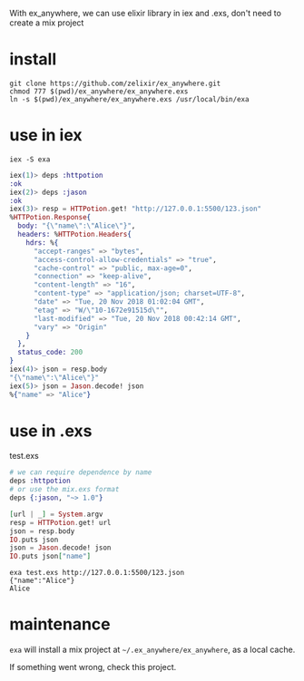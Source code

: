 With ex_anywhere, we can use elixir library in iex and .exs, don't need to create a mix project 

# install
```
git clone https://github.com/zelixir/ex_anywhere.git
chmod 777 $(pwd)/ex_anywhere/ex_anywhere.exs
ln -s $(pwd)/ex_anywhere/ex_anywhere.exs /usr/local/bin/exa
```

# use in iex

```
iex -S exa
```

```elixir
iex(1)> deps :httpotion
:ok
iex(2)> deps :jason
:ok
iex(3)> resp = HTTPotion.get! "http://127.0.0.1:5500/123.json"
%HTTPotion.Response{
  body: "{\"name\":\"Alice\"}",
  headers: %HTTPotion.Headers{
    hdrs: %{
      "accept-ranges" => "bytes",
      "access-control-allow-credentials" => "true",
      "cache-control" => "public, max-age=0",
      "connection" => "keep-alive",
      "content-length" => "16",
      "content-type" => "application/json; charset=UTF-8",
      "date" => "Tue, 20 Nov 2018 01:02:04 GMT",
      "etag" => "W/\"10-1672e91515d\"",
      "last-modified" => "Tue, 20 Nov 2018 00:42:14 GMT",
      "vary" => "Origin"
    }
  },
  status_code: 200
}
iex(4)> json = resp.body
"{\"name\":\"Alice\"}"
iex(5)> json = Jason.decode! json
%{"name" => "Alice"}
```



# use in .exs

test.exs
```elixir
# we can require dependence by name
deps :httpotion
# or use the mix.exs format
deps {:jason, "~> 1.0"}

[url | _] = System.argv
resp = HTTPotion.get! url
json = resp.body
IO.puts json
json = Jason.decode! json
IO.puts json["name"]
```

```
exa test.exs http://127.0.0.1:5500/123.json
{"name":"Alice"}
Alice
```

# maintenance

`exa` will install a mix project at `~/.ex_anywhere/ex_anywhere`, as a local cache.

If something went wrong, check this project.




